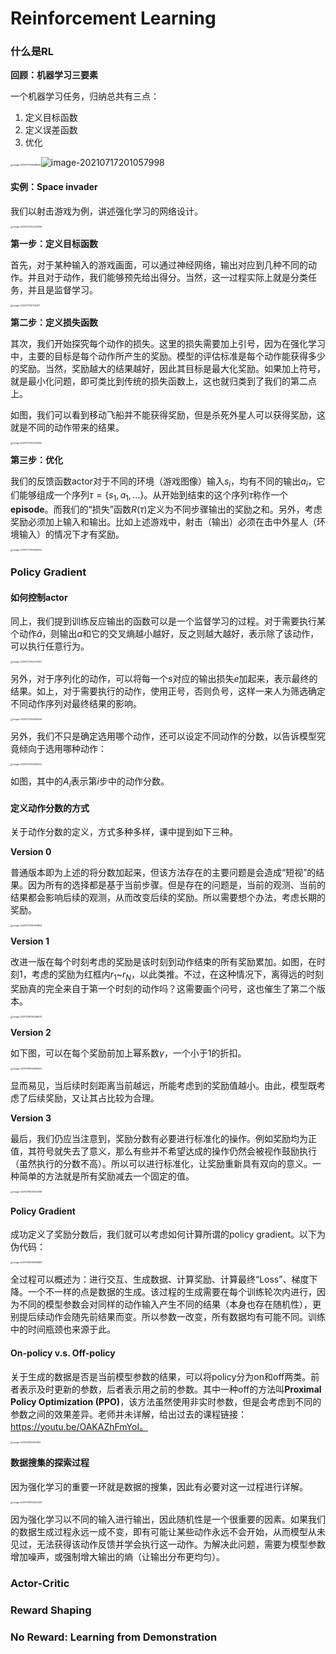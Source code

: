 # Reinforcement Learning

### 什么是RL

**回顾：机器学习三要素**

一个机器学习任务，归纳总共有三点：

1. 定义目标函数
2. 定义误差函数
3. 优化

<img src="image-20210717155518660.png" alt="image-20210717155518660" style="zoom:25%;" />![image-20210717201057998](image-20210717201057998.png)

#### 实例：Space invader

我们以射击游戏为例，讲述强化学习的网络设计。

<img src="image-20210717202229336.png" alt="image-20210717202229336" style="zoom:25%;" />

**第一步：定义目标函数**

首先，对于某种输入的游戏画面，可以通过神经网络，输出对应到几种不同的动作。并且对于动作，我们能够预先给出得分。当然，这一过程实际上就是分类任务，并且是监督学习。

<img src="image-20210717201113611.png" alt="image-20210717201113611" style="zoom:25%;" />

**第二步：定义损失函数**

其次，我们开始探究每个动作的损失。这里的损失需要加上引号，因为在强化学习中，主要的目标是每个动作所产生的奖励。模型的评估标准是每个动作能获得多少的奖励。当然，奖励越大的结果越好，因此其目标是最大化奖励。如果加上符号，就是最小化问题，即可类比到传统的损失函数上，这也就归类到了我们的第二点上。

如图，我们可以看到移动飞船并不能获得奖励，但是杀死外星人可以获得奖励，这就是不同的动作带来的结果。

<img src="image-20210717202533352.png" alt="image-20210717202533352" style="zoom:25%;" />

**第三步：优化**

我们的反馈函数actor对于不同的环境（游戏图像）输入$s_i$，均有不同的输出$a_i$，它们能够组成一个序列$\tau=\{s_1,a_1,...\}$。从开始到结束的这个序列$\tau$称作一个**episode**。而我们的“损失”函数$R(\tau)$定义为不同步骤输出的奖励之和。另外，考虑奖励必须加上输入和输出。比如上述游戏中，射击（输出）必须在击中外星人（环境输入）的情况下才有奖励。

<img src="image-20210717202853202.png" alt="image-20210717202853202" style="zoom:25%;" />

### Policy Gradient

#### 如何控制actor

同上，我们提到训练反应输出的函数可以是一个监督学习的过程。对于需要执行某个动作$\hat{a}$，则输出$a$和它的交叉熵越小越好，反之则越大越好，表示除了该动作，可以执行任意行为。

<img src="image-20210717204327657.png" alt="image-20210717204327657" style="zoom:25%;" />

另外，对于序列化的动作，可以将每一个$s$对应的输出损失$e$加起来，表示最终的结果。如上，对于需要执行的动作，使用正号，否则负号，这样一来人为筛选确定不同动作序列对最终结果的影响。

<img src="image-20210717204655534.png" alt="image-20210717204655534" style="zoom:25%;" />

另外，我们不只是确定选用哪个动作，还可以设定不同动作的分数，以告诉模型究竟倾向于选用哪种动作：

<img src="image-20210717204850124.png" alt="image-20210717204850124" style="zoom:25%;" />

如图，其中的$A_i$表示第$i$步中的动作分数。

#### 定义动作分数的方式

关于动作分数的定义，方式多种多样，课中提到如下三种。

**Version 0**

普通版本即为上述的将分数加起来，但该方法存在的主要问题是会造成“短视”的结果。因为所有的选择都是基于当前步骤。但是存在的问题是，当前的观测、当前的结果都会影响后续的观测，从而改变后续的奖励。所以需要想个办法，考虑长期的奖励。

<img src="image-20210717205059804.png" alt="image-20210717205059804" style="zoom:25%;" />

**Version 1**

改进一版在每个时刻考虑的奖励是该时刻到动作结束的所有奖励累加。如图，在时刻1，考虑的奖励为红框内$r_1$~$r_N$，以此类推。不过，在这种情况下，离得远的时刻奖励真的完全来自于第一个时刻的动作吗？这需要画个问号，这也催生了第二个版本。

<img src="image-20210718092306674.png" alt="image-20210718092306674" style="zoom:25%;" />

**Version 2**

如下图，可以在每个奖励前加上幂系数$\gamma$，一个小于1的折扣。

<img src="image-20210718092809207.png" alt="image-20210718092809207" style="zoom:25%;" />

显而易见，当后续时刻距离当前越远，所能考虑到的奖励值越小。由此，模型既考虑了后续奖励，又让其占比较为合理。

**Version 3**

最后，我们仍应当注意到，奖励分数有必要进行标准化的操作。例如奖励均为正值，其符号就失去了意义，那么有些并不希望达成的操作仍然会被视作鼓励执行（虽然执行的分数不高）。所以可以进行标准化，让奖励重新具有双向的意义。一种简单的方法就是所有奖励减去一个固定的值。

<img src="image-20210718093103089.png" alt="image-20210718093103089" style="zoom:25%;" />

#### Policy Gradient

成功定义了奖励分数后，我们就可以考虑如何计算所谓的policy gradient。以下为伪代码：

<img src="image-20210718095909989.png" alt="image-20210718095909989" style="zoom:25%;" />

全过程可以概述为：进行交互、生成数据、计算奖励、计算最终“Loss”、梯度下降。一个不一样的点是数据的生成。该过程的生成需要在每个训练轮次内进行，因为不同的模型参数会对同样的动作输入产生不同的结果（本身也存在随机性），更别提后续动作会随先前结果而变。所以参数一改变，所有数据均有可能不同。训练中的时间瓶颈也来源于此。

#### On-policy v.s. Off-policy

关于生成的数据是否是当前模型参数的结果，可以将policy分为on和off两类。前者表示及时更新的参数，后者表示用之前的参数。其中一种off的方法叫**Proximal Policy Optimization (PPO)**，该方法虽然使用非实时参数，但是会考虑到不同的参数之间的效果差异。老师并未详解，给出过去的课程链接：https://youtu.be/OAKAZhFmYoI。

<img src="image-20210718101542812.png" alt="image-20210718101542812" style="zoom:25%;" />

#### 数据搜集的探索过程

因为强化学习的重要一环就是数据的搜集，因此有必要对这一过程进行详解。

<img src="image-20210718103520366.png" alt="image-20210718103520366" style="zoom:25%;" />

因为强化学习以不同的输入进行输出，因此随机性是一个很重要的因素。如果我们的数据生成过程永远一成不变，即有可能让某些动作永远不会开始，从而模型从未见过，无法获得该动作反馈并学会执行这一动作。为解决此问题，需要为模型参数增加噪声，或强制增大输出的熵（让输出分布更均匀）。

### Actor-Critic

### Reward Shaping

### No Reward: Learning from Demonstration

